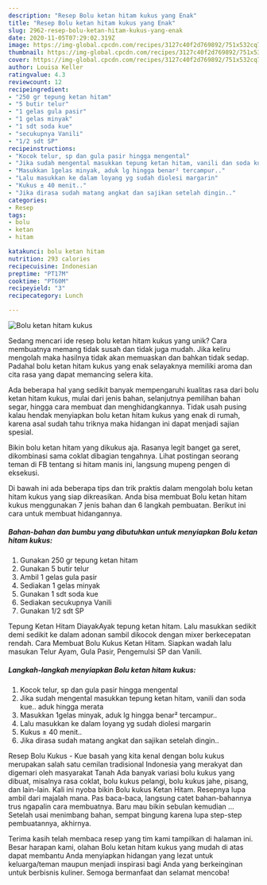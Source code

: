 ```yaml
---
description: "Resep Bolu ketan hitam kukus yang Enak"
title: "Resep Bolu ketan hitam kukus yang Enak"
slug: 2962-resep-bolu-ketan-hitam-kukus-yang-enak
date: 2020-11-05T07:29:02.319Z
image: https://img-global.cpcdn.com/recipes/3127c40f2d769892/751x532cq70/bolu-ketan-hitam-kukus-foto-resep-utama.jpg
thumbnail: https://img-global.cpcdn.com/recipes/3127c40f2d769892/751x532cq70/bolu-ketan-hitam-kukus-foto-resep-utama.jpg
cover: https://img-global.cpcdn.com/recipes/3127c40f2d769892/751x532cq70/bolu-ketan-hitam-kukus-foto-resep-utama.jpg
author: Louisa Keller
ratingvalue: 4.3
reviewcount: 12
recipeingredient:
- "250 gr tepung ketan hitam"
- "5 butir telur"
- "1 gelas gula pasir"
- "1 gelas minyak"
- "1 sdt soda kue"
- "secukupnya Vanili"
- "1/2 sdt SP"
recipeinstructions:
- "Kocok telur, sp dan gula pasir hingga mengental"
- "Jika sudah mengental masukkan tepung ketan hitam, vanili dan soda kue.. aduk hingga merata"
- "Masukkan 1gelas minyak, aduk lg hingga benar² tercampur.."
- "Lalu masukkan ke dalam loyang yg sudah diolesi margarin"
- "Kukus ± 40 menit.."
- "Jika dirasa sudah matang angkat dan sajikan setelah dingin.."
categories:
- Resep
tags:
- bolu
- ketan
- hitam

katakunci: bolu ketan hitam 
nutrition: 293 calories
recipecuisine: Indonesian
preptime: "PT17M"
cooktime: "PT60M"
recipeyield: "3"
recipecategory: Lunch

---
```



![Bolu ketan hitam kukus](https://img-global.cpcdn.com/recipes/3127c40f2d769892/751x532cq70/bolu-ketan-hitam-kukus-foto-resep-utama.jpg)

Sedang mencari ide resep bolu ketan hitam kukus yang unik? Cara membuatnya memang tidak susah dan tidak juga mudah. Jika keliru mengolah maka hasilnya tidak akan memuaskan dan bahkan tidak sedap. Padahal bolu ketan hitam kukus yang enak selayaknya memiliki aroma dan cita rasa yang dapat memancing selera kita.

Ada beberapa hal yang sedikit banyak mempengaruhi kualitas rasa dari bolu ketan hitam kukus, mulai dari jenis bahan, selanjutnya pemilihan bahan segar, hingga cara membuat dan menghidangkannya. Tidak usah pusing kalau hendak menyiapkan bolu ketan hitam kukus yang enak di rumah, karena asal sudah tahu triknya maka hidangan ini dapat menjadi sajian spesial.

Bikin bolu ketan hitam yang dikukus aja. Rasanya legit banget ga seret, dikombinasi sama coklat dibagian tengahnya. Lihat postingan seorang teman di FB tentang si hitam manis ini, langsung mupeng pengen di eksekusi.


Di bawah ini ada beberapa tips dan trik praktis dalam mengolah bolu ketan hitam kukus yang siap dikreasikan. Anda bisa membuat Bolu ketan hitam kukus menggunakan 7 jenis bahan dan 6 langkah pembuatan. Berikut ini cara untuk membuat hidangannya.

<!--inarticleads1-->

##### Bahan-bahan dan bumbu yang dibutuhkan untuk menyiapkan Bolu ketan hitam kukus:

1. Gunakan 250 gr tepung ketan hitam
1. Gunakan 5 butir telur
1. Ambil 1 gelas gula pasir
1. Sediakan 1 gelas minyak
1. Gunakan 1 sdt soda kue
1. Sediakan secukupnya Vanili
1. Gunakan 1/2 sdt SP


Tepung Ketan Hitam DiayakAyak tepung ketan hitam. Lalu masukkan sedikit demi sedikit ke dalam adonan sambil dikocok dengan mixer berkecepatan rendah. Cara Membuat Bolu Kukus Ketan Hitam. Siapkan wadah lalu masukan Telur Ayam, Gula Pasir, Pengemulsi SP dan Vanili. 

<!--inarticleads2-->

##### Langkah-langkah menyiapkan Bolu ketan hitam kukus:

1. Kocok telur, sp dan gula pasir hingga mengental
1. Jika sudah mengental masukkan tepung ketan hitam, vanili dan soda kue.. aduk hingga merata
1. Masukkan 1gelas minyak, aduk lg hingga benar² tercampur..
1. Lalu masukkan ke dalam loyang yg sudah diolesi margarin
1. Kukus ± 40 menit..
1. Jika dirasa sudah matang angkat dan sajikan setelah dingin..


Resep Bolu Kukus - Kue basah yang kita kenal dengan bolu kukus merupakan salah satu cemilan tradisional Indonesia yang merakyat dan digemari oleh masyarakat Tanah Ada banyak variasi bolu kukus yang dibuat, misalnya rasa coklat, bolu kukus pelangi, bolu kukus jahe, pisang, dan lain-lain. Kali ini nyoba bikin Bolu kukus Ketan Hitam. Resepnya lupa ambil dari majalah mana. Pas baca-baca, langsung catet bahan-bahannya trus ngapalin cara membuatnya. Baru mau bikin sebulan kemudian … Setelah usai menimbang bahan, sempat bingung karena lupa step-step pembuatannya, akhirnya. 

Terima kasih telah membaca resep yang tim kami tampilkan di halaman ini. Besar harapan kami, olahan Bolu ketan hitam kukus yang mudah di atas dapat membantu Anda menyiapkan hidangan yang lezat untuk keluarga/teman maupun menjadi inspirasi bagi Anda yang berkeinginan untuk berbisnis kuliner. Semoga bermanfaat dan selamat mencoba!
